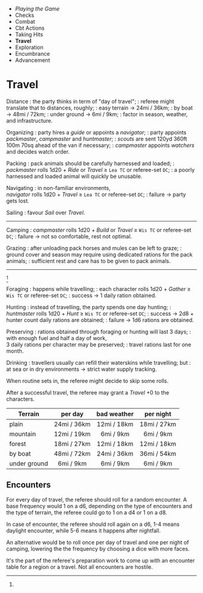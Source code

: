 
<!-- .margin.compass -->
* _Playing the Game_
* Checks
* Combat
* Cbt Actions
* Taking Hits
* **Travel**
* Exploration
* Encumbrance
* Advancement


# Travel

Distance
: the party thinks in term of "day of travel";
: referee might translate that to distances, roughly;
: easy terrain → 24mi / 36km;
: by boat → 48mi / 72km;
: under ground → 6mi / 9km;
: factor in season, weather, and infrastructure.

Organizing
: party hires a _guide_ or appoints a _navigator_;
: party appoints _packmaster_, _campmaster_ and _huntmaster_;
: _scouts_ are sent 120yd 360ft 100m 70sq ahead of the van if necessary;
: _campmaster_ appoints _watchers_ and decides watch order.

Packing
: pack animals should be carefully harnessed and loaded;
: _packmaster_ rolls 1d20 + _Ride_ or _Travel_ ≥ `Lea TC` or referee-set `DC`;
: a poorly harnessed and loaded animal will quickly be unusable.

Navigating
: in non-familiar environments,<br/> _navigator_ rolls 1d20 + _Travel_ ≥ `Lea TC` or referee-set `DC`;
: failure → party gets lost.

Sailing
: favour _Sail_ over _Travel_.

<hr/>

Camping
: _campmaster_ rolls 1d20 + _Build_ or _Travel_ ≥ `Wis TC` or referee-set `DC`;
: failure → not so comfortable, rest not optimal.

Grazing
: after unloading pack horses and mules can be left to graze;
: ground cover and season may require using dedicated rations for the pack animals;
: sufficient rest and care has to be given to pack animals.

<hr/>

[^1]

Foraging
: happens while travelling;
: each character rolls 1d20 + _Gather_ ≥ `Wis TC` or referee-set `DC`;
: success → 1 daily ration obtained.

Hunting
: instead of travelling, the party spends one day hunting;
: _huntmaster_ rolls 1d20 + _Hunt_ ≥ `Wis TC` or referee-set `DC`;
: success → 2d8 + hunter count daily rations are obtained;
: failure → 1d6 rations are obtained.

Preserving
: rations obtained through foraging or hunting will last 3 days;
: with enough fuel and half a day of work,<br/>3 daily rations per character may be preserved;
: travel rations last for one month.

Drinking
: travellers usually can refill their waterskins while travelling; but
: at sea or in dry environments → strict water supply tracking.


[^1]:
  When routine sets in, the referee might decide to skip some rolls.

  After a successful travel, the referee may grant a _Travel_ +0 to the characters.

<!-- RETURN -->


<!-- .distances -->
| Terrain      | per day     | bad weather | per night   |
|--------------|:-----------:|:-----------:|:-----------:|
| plain        | 24mi / 36km | 12mi / 18km | 18mi / 27km |
| mountain     | 12mi / 19km |  6mi /  9km |  6mi /  9km |
| forest       | 18mi / 27km | 12mi / 18km | 12mi / 18km |
| by boat      | 48mi / 72km | 24mi / 36km | 36mi / 54km |
| under ground |  6mi /  9km |  6mi /  9km |  6mi /  9km |


## Encounters

For every day of travel, the referee should roll for a random encounter. A base frequency would 1 on a d6, depending on the type of encounters and the type of terrain, the referee could go to 1 on a d4 or 1 on a d8.

In case of encounter, the referee should roll again on a d6, 1-4 means daylight encounter, while 5-6 means it happens after nightfall.

An alternative would be to roll once per day of travel and one per night of camping, lowering the the frequency by choosing a dice with more faces.

It's the part of the referee's preparation work to come up with an encounter table for a region or a travel. Not all encounters are hostile.

